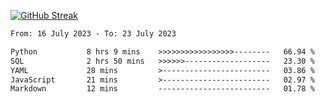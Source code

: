 [![GitHub Streak](https://streak-stats.demolab.com?user=renren-017&theme=sea&hide_border=true&background=DD272700)](https://git.io/streak-stats)

<!--START_SECTION:waka-->

```txt
From: 16 July 2023 - To: 23 July 2023

Python           8 hrs 9 mins    >>>>>>>>>>>>>>>>>--------   66.94 %
SQL              2 hrs 50 mins   >>>>>>-------------------   23.30 %
YAML             28 mins         >------------------------   03.86 %
JavaScript       21 mins         >------------------------   02.97 %
Markdown         12 mins         -------------------------   01.78 %
```

<!--END_SECTION:waka-->
